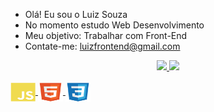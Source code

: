  - Olá! Eu sou  o Luiz Souza
 - No momento estudo Web Desenvolvimento
 - Meu objetivo: Trabalhar com Front-End
 - Contate-me: luizfrontend@gmail.com 
 
<div align="center"> <a href="https://github.com/29092213/Luiz-Souza"> <img height="180em" src="https://github-readme-stats.vercel.app/api?username=LuizSouza&show_icons=true&theme=dark&include_all_commits=true&count_private=true"/> <img height="180em" src="https://github-readme-stats.vercel.app/api/top-langs/?username=LuizSouza&layout=compact&langs_count=7&theme=dark"/> </div>
 <div style="display: inline_block"><br> <img align="center" alt="Rafa-Js" height="30" width="40" src="https://raw.githubusercontent.com/devicons/devicon/master/icons/javascript/javascript-plain.svg"> <img align="center" alt="Rafa-HTML" height="30" width="40" src="https://raw.githubusercontent.com/devicons/devicon/master/icons/html5/html5-original.svg"> <img align="center" alt="Rafa-CSS" height="30" width="40" src="https://raw.githubusercontent.com/devicons/devicon/master/icons/css3/css3-original.svg"> </div>
